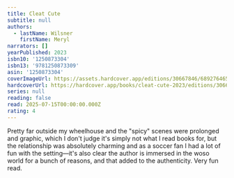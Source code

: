 ```yaml
---
title: Cleat Cute
subtitle: null
authors:
  - lastName: Wilsner
    firstName: Meryl
narrators: []
yearPublished: 2023
isbn10: '1250873304'
isbn13: '9781250873309'
asin: '1250873304'
coverImageUrl: https://assets.hardcover.app/editions/30667846/6892764651081036-CleatCute.jpg
hardcoverUrl: https://hardcover.app/books/cleat-cute-2023/editions/30667846
series: null
reading: false
read: 2025-07-15T00:00:00.000Z
rating: 4
---
```


Pretty far outside my wheelhouse and the "spicy" scenes were prolonged and graphic, which I don't judge it's simply not what I read books for, but the relationship was absolutely charming and as a soccer fan I had a lot of fun with the setting—it's also clear the author is immersed in the woso world for a bunch of reasons, and that added to the authenticity. Very fun read.
